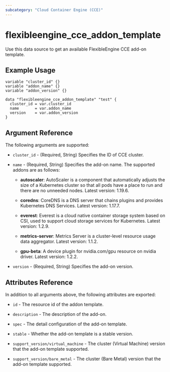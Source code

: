 ```yaml
---
subcategory: "Cloud Container Engine (CCE)"
---
```


# flexibleengine_cce_addon_template

Use this data source to get an available FlexibleEngine CCE add-on template.

## Example Usage

```hcl
variable "cluster_id" {}
variable "addon_name" {}
variable "addon_version" {}

data "flexibleengine_cce_addon_template" "test" {
  cluster_id = var.cluster_id
  name       = var.addon_name
  version    = var.addon_version
}
```

## Argument Reference

The following arguments are supported:

* `cluster_id` - (Required, String) Specifies the ID of CCE cluster.

* `name` - (Required, String) Specifies the add-on name. The supported addons are as follows:

  + **autoscaler**: AutoScaler is a component that automatically adjusts the size of a Kubernetes cluster so that all pods
    have a place to run and there are no unneeded nodes. Latest version: 1.19.6.

  + **coredns**: CoreDNS is a DNS server that chains plugins and provides Kubernetes DNS Services. Latest version: 1.17.7.

  + **everest**: Everest is a cloud native container storage system based on CSI, used to support cloud storage services
    for Kubernetes. Latest version: 1.2.9.

  + **metrics-server**: Metrics Server is a cluster-level resource usage data aggregator. Latest version: 1.1.2.

  + **gpu-beta**: A device plugin for nvidia.com/gpu resource on nvidia driver. Latest version: 1.2.2.

* `version` - (Required, String) Specifies the add-on version.

## Attributes Reference

In addition to all arguments above, the following attributes are exported:

* `id` - The resource id of the addon template.

* `description` - The description of the add-on.

* `spec` - The detail configuration of the add-on template.

* `stable` - Whether the add-on template is a stable version.

* `support_version/virtual_machine` - The cluster (Virtual Machine) version that the add-on template supported.

* `support_version/bare_metal` - The cluster (Bare Metal) version that the add-on template supported.
